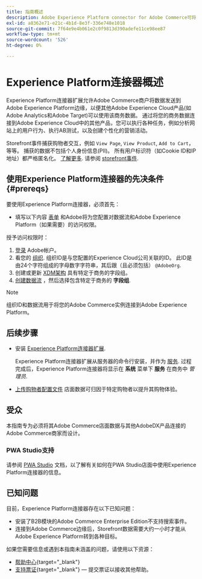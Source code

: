 ```yaml
---
title: 指南概述
description: Adobe Experience Platform connector for Adobe Commerce可将您的Commerce实例连接到其他Adobe Experience Cloud产品。
exl-id: a8362e71-e21c-4b1d-8e3f-336e748e1018
source-git-commit: 7f64e9e4b061e2c0f9813d390adefe11ce98ee87
workflow-type: tm+mt
source-wordcount: '526'
ht-degree: 0%

---
```


# Experience Platform连接器概述

Experience Platform连接器扩展允许Adobe Commerce商户将数据发送到Adobe Experience Platform边缘，以便其他Adobe Experience Cloud产品(如Adobe Analytics和Adobe Target)可以使用该商务数据。 通过将您的商务数据连接到Adobe Experience Cloud中的其他产品，您可以执行各种任务，例如分析网站上的用户行为、执行AB测试，以及创建个性化的营销活动。

Storefront事件捕获购物者交互，例如 `View Page`, `View Product`, `Add to Cart`，等等。 捕获的数据不包括个人身份信息(PII)。 所有用户标识符（如Cookie ID和IP地址）都严格匿名化。 [了解更多](https://www.adobe.com/privacy/experience-cloud.html). 请参阅 [storefront事件](events.md).

## 使用Experience Platform连接器的先决条件 {#prereqs}

要使用Experience Platform连接器，必须首先：

- 填写以下内容 [表单](https://forms.office.com/pages/responsepage.aspx?id=Wht7-jR7h0OUrtLBeN7O4VH_dtG9hJVAk_TqGkZC2DxUM1FSWkdJOE41UVpUWUw0M1JWV0RKS1VXQi4u) 和Adobe将为您配置对数据流和Adobe Experience Platform（如果需要）的访问权限。

授予访问权限时：

1. [登录](https://helpx.adobe.com/manage-account/using/access-adobe-id-account.html) Adobe帐户。
1. 看您的 [组织](https://experienceleague.adobe.com/docs/core-services/interface/administration/organizations.html?lang=en#concept_EA8AEE5B02CF46ACBDAD6A8508646255). 组织ID是与您配置的Experience Cloud公司关联的ID。 此ID是由24个字符组成的字母数字字符串，其后跟（且必须包括） `@AdobeOrg`.
1. 创建或更新 [XDM架构](update-xdm.md) 具有特定于商务的字段组。
1. [创建数据流](https://experienceleague.adobe.com/docs/experience-platform/edge/datastreams/overview.html?lang=en) ，然后选择包含特定于商务的 **字段组**.

>[!NOTE]
>
> 组织ID和数据流用于将您的Adobe Commerce实例连接到Adobe Experience Platform。

## 后续步骤

- 安装 [Experience Platform连接器扩展](install.md).

   Experience Platform连接器扩展从服务器的命令行安装，并作为 [服务](../landing/saas.md). 过程完成后，Experience Platform连接器将显示在 **系统** 菜单下 **服务** 在商务中 _管理员_.
- [上传购物者配置文件](profile.md) 店面数据可归因于特定购物者以提升其购物体验。

## 受众

本指南专为必须将其Adobe Commerce店面数据与其他AdobeDX产品连接的Adobe Commerce商家而设计。

### PWA Studio支持

请参阅 [PWA Studio](https://developer.adobe.com/commerce/pwa-studio/integrations/adobe-commerce/aep/) 文档，以了解有关如何在PWA Studio店面中使用Experience Platform连接器的信息。

## 已知问题

目前，Experience Platform连接器存在以下已知问题：

- 安装了B2B模块的Adobe Commerce Enterprise Edition不支持搜索事件。
- 连接到Adobe Commerce边缘后，Storefront数据需要大约一小时才能从Adobe Experience Platform转到各种目标。

如果您需要信息或遇到本指南未涵盖的问题，请使用以下资源：

- [帮助中心](https://support.magento.com/hc/en-us){target=&quot;_blank&quot;}
- [支持票证](https://support.magento.com/hc/en-us/articles/360000913794#submit-ticket){target=&quot;_blank&quot;} — 提交票证以接收其他帮助。

